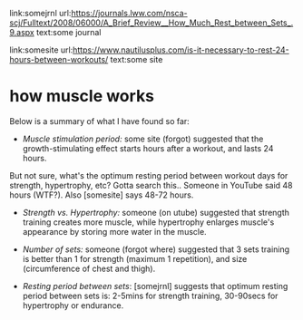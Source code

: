 link:somejrnl
url:https://journals.lww.com/nsca-scj/Fulltext/2008/06000/A_Brief_Review__How_Much_Rest_between_Sets_.9.aspx
text:some journal

link:somesite
url:https://www.nautilusplus.com/is-it-necessary-to-rest-24-hours-between-workouts/
text:some site

# how muscle works

Below is a summary of what I have found so far:

* _Muscle stimulation period:_ some site (forgot) suggested that the
growth-stimulating effect starts hours after a workout, and lasts 24 hours.

 But not sure, what's the optimum resting period between workout days for
strength, hypertrophy, etc?  Gotta search this..  Someone in YouTube said
48 hours (WTF?).  Also [somesite] says 48-72 hours.

* _Strength vs. Hypertrophy:_ someone (on utube) suggested that strength
training creates more muscle, while hypertrophy enlarges muscle's appearance by
storing more water in the muscle.

* _Number of sets:_ someone (forgot where) suggested that 3 sets training
is better than 1 for strength (maximum 1 repetition), and size (circumference
of chest and thigh).

* _Resting period between sets_: [somejrnl]
suggests that optimum resting period between sets is: 2-5mins for strength
training, 30-90secs for hypertrophy or endurance.

